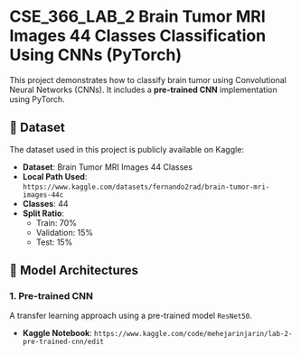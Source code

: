 # CSE_366_LAB_2 Brain Tumor MRI Images 44 Classes Classification Using CNNs (PyTorch)

This project demonstrates how to classify brain tumor using Convolutional Neural Networks (CNNs). It includes a **pre-trained CNN** implementation using PyTorch.

## 📂 Dataset

The dataset used in this project is publicly available on Kaggle:

- **Dataset**: Brain Tumor MRI Images 44 Classes
- **Local Path Used**: `https://www.kaggle.com/datasets/fernando2rad/brain-tumor-mri-images-44c`
- **Classes**: 44
- **Split Ratio**:
  - Train: 70%
  - Validation: 15%
  - Test: 15%

## 🧠 Model Architectures

### 1. Pre-trained CNN
A transfer learning approach using a pre-trained model `ResNet50`. 
- **Kaggle Notebook**: `https://www.kaggle.com/code/mehejarinjarin/lab-2-pre-trained-cnn/edit`

